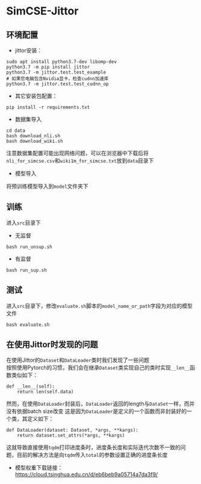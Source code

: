 # SimCSE-Jittor
## 环境配置
- jittor安装：
```
sudo apt install python3.7-dev libomp-dev
python3.7 -m pip install jittor
python3.7 -m jittor.test.test_example
# 如果您电脑包含Nvidia显卡，检查cudnn加速库
python3.7 -m jittor.test.test_cudnn_op
```
- 其它安装包配置：
```
pip install -r requirements.txt
```
- 数据集导入
```
cd data
bash download_nli.sh
bash download_wiki.sh
```
注意数据集配置可能出现网络问题，可以在浏览器中下载后将`nli_for_simcse.csv`和`wiki1m_for_simcse.txt`放到`data`目录下
- 模型导入  

将预训练模型导入到`model`文件夹下

## 训练
进入`src`目录下
- 无监督
```
bash run_unsup.sh
```
- 有监督
```
bash run_sup.sh
```

## 测试
进入`src`目录下，修改`evaluate.sh`脚本的`model_name_or_path`字段为对应的模型文件
```
bash evaluate.sh
```

## 在使用Jittor时发现的问题
在使用Jittor的`Dataset`和`DataLoader`类时我们发现了一些问题  
按照使用Pytorch的习惯，我们会在继承`Dataset`类实现自己的类时实现`__len__`函数类似如下：
```
def __len__(self):
    return len(self.data)
```
然而，在使用`DataLoader`封装后，`DataLoader`返回的length与`DataSet`一样，而并没有依据batch size改变
这是因为`DataLoader`是定义的一个函数而非封装好的一个类，其定义如下：
```
def DataLoader(dataset: Dataset, *args, **kargs):
    return dataset.set_attrs(*args, **kargs)
```
这就导致直接使用`tqdm`打印进度条时，进度条长度和实际迭代次数不一致的问题，目前的解决方法是向`tqdm`传入`total`的参数设置正确的进度条长度

- 模型权重下载链接：https://cloud.tsinghua.edu.cn/d/eb6beb9a05714a7da3f9/